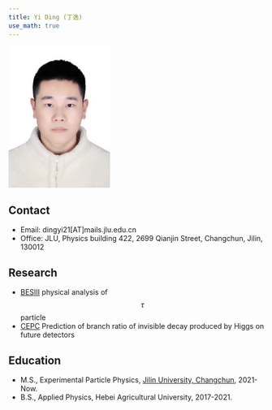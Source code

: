 ```yaml
---
title: Yi Ding (丁逸)
use_math: true
---
```


<img src="/images/Yi_Ding.jpg" width="200"/>

## Contact

- Email: dingyi21[AT]mails.jlu.edu.cn
- Office: JLU, Physics building 422, 2699 Qianjin Street, Changchun, Jilin, 130012

## Research
- [BESIII](http://bes3.ihep.ac.cn)  physical analysis of $$\tau$$ particle
- [CEPC](http://cepc.ihep.ac.cn)  Prediction of branch ratio of invisible decay produced by Higgs on future detectors

## Education
- M.S., Experimental Particle Physics, [Jilin University, Changchun](https://phy.jlu.edu.cn/), 2021-Now.
- B.S., Applied Physics, Hebei Agricultural University, 2017-2021.
